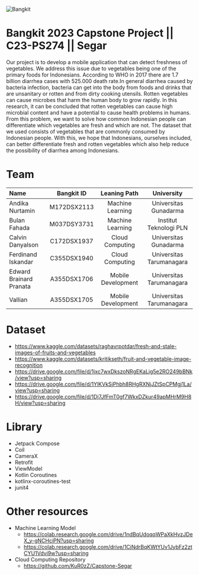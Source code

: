 ![Bangkit](https://lh3.googleusercontent.com/fife/APg5EOYWuAve0_tMj9njwHD3fdUL7yWleqYtp3klF0huQ_vbsyBO-WWCY7AZSpCkaRH-7RVlW-n3dIkY_fX3ClA7O5L8Tr-gfLoXlI5rbA33FcR22AMVmeabrgf216VW7UIYnyTdqLlAHNI1S5iYQyzBv_0GSD2ul71IKy5qBDXxt6XZwkxgQb11T-lKKRcOh3S3HZF6PTcAzFfbWjFFeG4dbD2tR3MgKubdhkx2peSCu5HQSLCejeuDeZUMdsYMXe_cASOuTYJnxMs1rNfsSVYBKPzCbclG9elrHVEx61N-iuKNpOTlz8BhJiFsxI8RvJgV5w24lXb7dkcdaX2dXs6CGh-bxCHh247ZZqDzJssKvbMylulJJR3FihxaCpCchgQs-WhSc60zBmUic6Pgc15Bdf4z5ycA17Dkaw2XRR1Tjlse8iOaTtW52AujD4YdjMiEs2M44pVoGe9df0Xt26jo4LBlV7sL-0-Iov7L5HzjpA0AHpcjR9YxCz7W6s8k8Q7KTz-ePnZE7nBOD1i6yHSFYj3z79GntZWuzSHGvjjKEeK04z3b6g9vfitt_yGqHz5fNN7BLxcHUvJkgR-kddezZJWvS5pZvnRgzid50OzUGhhXkeqJ1eB6cfgZxSxXFlJBlMp_wUXJvrHV0oHNjnqXgmdezrdBcDc1fe04fUEjwUTSR_FtRPuOgA7nO7ee-eTF7qucbVgsqj89sL1vQWxC36z4FvrsGt3rVtOOpX_PEvGUj32omznozbTnZ34duDFJYE6GmShrmrYKI8p7mNtkkCHv6NGYlJ3J9cxs1ImqtImIL5twL1HuIifga-IIfvZBzPK_WMHQrPRzCNA4f4HEQ65d9XaJSsH-BapT0CHk0fxcz0kzpAf5Kou-LSoCQpBJnwRhaPujzXVxtd5ahy0QsdKeRn71i16WJExm84GSsD--_5eAu0U_-qEPhm4tBdyeqbMePlo6r_nKquPD2pCAOhr2vf3yVyFbjToVYEoff3pqq4PtytrZg2RC3MG5_06IvmBPs5WaZKfcFfkjzjV3BhXM1pvcoBxt32ejol2qsVrm0ldTd91D9yl0nCFzpavm1iZsuJFQBAk6q6dC9kw1Rddd2voX2vQQbzTju_ObsL9SxaLtxHv6fxAda8CpsWAXKZ0bqdSPKaO8sNnfVK9A8yqEWQwFBj7OuO2VIQRHtTEYziL8ZkgeUaDoIK_XKeqNkxmisBi6V3d3CbiR4ICisImB6ofaTPsbu6AkJYPfQ_WkY2tFRGWvRm3v1KVVRAbbaBpmxoPZDzJYKrWF6APMhCHokbrevklBJ-kqf1A97pvTqchMwbV3EPTNNp864a6AfX3vOpzcM_EN7OsRRk5c5bxGB3EOxw8VA_z56Df9g9SNjFFbnRzDXa44bpP_55ME1YhQnmXb9Ed03Y2VMeewDEkcx9j5La3-7ZzIaZ3S1rS1OVt7Dz877FgnY01uYxXaq7mrqfVKPS4gY1XJQYITf91qZjutlNzAkgNCpTt4R2h192MPlfraluDywk6bdt1-2DtsZA=w1920-h979)

# Bangkit 2023 Capstone Project || C23-PS274 || Segar

Our project is to develop a mobile application that can detect freshness of vegetables. We address this issue due to vegetables being one of the primary foods for Indonesians. According to WHO in 2017 there are 1.7 billion diarrhea cases with 525.000 death rate.In general diarrhea caused by bacteria infection, bacteria can get into the body from foods and drinks that are unsanitary or rotten and  from dirty cooking utensils. Rotten vegetables can cause microbes that harm the human body to grow rapidly. In this research, it can be concluded that rotten vegetables can cause high microbial content and have a potential to cause health problems in humans. From this problem, we want to  solve how common Indonesian people can differentiate which vegetables are fresh and which are not. The dataset that we used consists of vegetables that are commonly consumed by Indonesian people. With this, we hope that Indonesians, ourselves included, can better differentiate fresh and rotten vegetables which also help reduce the possibility of diarrhea among Indonesians.

# Team

Name | Bangkit ID | Leaning Path | University
:---|:---:|:---:|:---:
Andika Nurtamin | M172DSX2113 | Machine Learning | Universitas Gunadarma
Bulan Fahada | M037DSY3731 | Machine Learning | Institut Teknologi PLN
Calvin Danyalson | C172DSX1937 | Cloud Computing | Universitas Gunadarma
Ferdinand Iskandar | C355DSX1940 | Cloud Computing | Universitas Tarumanagara
Edward Brainard Pranata | A355DSX1706 | Mobile Development | Universitas Tarumanagara
Vallian | A355DSX1705 | Mobile Development | Universitas Tarumanagara

# Dataset 
- https://www.kaggle.com/datasets/raghavrpotdar/fresh-and-stale-images-of-fruits-and-vegetables
- https://www.kaggle.com/datasets/kritikseth/fruit-and-vegetable-image-recognition
- https://drive.google.com/file/d/1jxc7wxDkszoNRgEKaLjg5e2RO249bBNk/view?usp=sharing
- https://drive.google.com/file/d/1YlKVkSjPhbh8RHgRXNjJZtSpCPMgj1La/view?usp=sharing
- https://drive.google.com/file/d/1Dj7JfFmT0gf7WkxDZkur49apMHrM9H8H/view?usp=sharing

# Library
- Jetpack Compose
- Coil
- CameraX
- Retrofit
- ViewModel
- Kotlin Coroutines
- kotlinx-coroutines-test
- junit4

# Other resources
* Machine Learning Model
  - https://colab.research.google.com/drive/1ndBqUdoqqWPaXkHvzJDeX_y-gNCHciPN?usp=sharing
  - https://colab.research.google.com/drive/1CjNdrBqKWtYUv1JybFz2ztCYU1Vdvi9w?usp=sharing
* Cloud Computing Repository
  - https://github.com/KuR0zZ/Capstone-Segar
